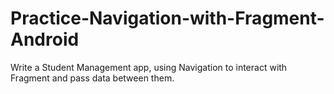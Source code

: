 # Practice-Navigation-with-Fragment-Android
Write a Student Management app, using Navigation to interact with Fragment and pass data between them.
